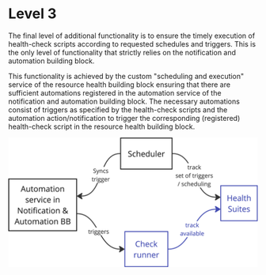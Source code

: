 # Level 3
The final level of additional functionality is to ensure the timely execution of health-check scripts according to requested schedules and triggers. This is the only level of functionality that strictly relies on the notification and automation building block.

This functionality is achieved by the custom "scheduling and execution" service of the resource health building block ensuring that there are sufficient automations registered in the automation service of the notification and automation building block. The necessary automations consist of triggers as specified by the health-check scripts and the automation action/notification to trigger the corresponding (registered) health-check script in the resource health building block.

![At level 3 automation service is present and triggering is automated by ensuring the right automations are registered](level-3.png)